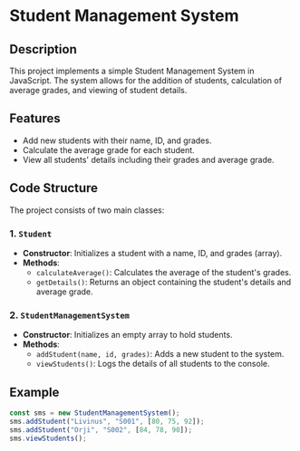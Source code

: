 # Student Management System

## Description
This project implements a simple Student Management System in JavaScript. The system allows for the addition of students, calculation of average grades, and viewing of student details.

## Features
- Add new students with their name, ID, and grades.
- Calculate the average grade for each student.
- View all students' details including their grades and average grade.

## Code Structure
The project consists of two main classes:

### 1. `Student`
- **Constructor**: Initializes a student with a name, ID, and grades (array).
- **Methods**:
  - `calculateAverage()`: Calculates the average of the student's grades.
  - `getDetails()`: Returns an object containing the student's details and average grade.

### 2. `StudentManagementSystem`
- **Constructor**: Initializes an empty array to hold students.
- **Methods**:
  - `addStudent(name, id, grades)`: Adds a new student to the system.
  - `viewStudents()`: Logs the details of all students to the console.

## Example
```javascript
const sms = new StudentManagementSystem();
sms.addStudent("Livinus", "S001", [80, 75, 92]);
sms.addStudent("Orji", "S002", [84, 78, 90]);
sms.viewStudents();
